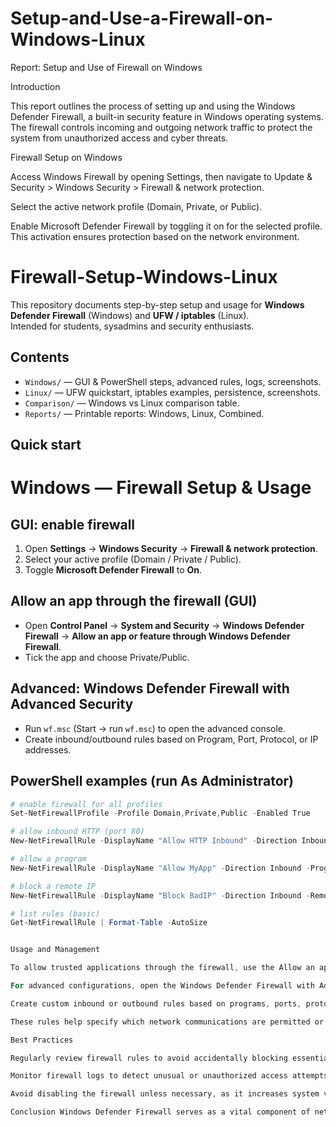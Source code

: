 # Setup-and-Use-a-Firewall-on-Windows-Linux
Report: Setup and Use of Firewall on Windows

Introduction

This report outlines the process of setting up and using the Windows Defender Firewall, a built-in security feature in Windows operating systems. The firewall controls incoming and outgoing network traffic to protect the system from unauthorized access and cyber threats.

Firewall Setup on Windows

Access Windows Firewall by opening Settings, then navigate to Update & Security > Windows Security > Firewall & network protection.

Select the active network profile (Domain, Private, or Public).

Enable Microsoft Defender Firewall by toggling it on for the selected profile. This activation ensures protection based on the network environment.
# Firewall-Setup-Windows-Linux

This repository documents step-by-step setup and usage for **Windows Defender Firewall** (Windows) and **UFW / iptables** (Linux).  
Intended for students, sysadmins and security enthusiasts.

## Contents
- `Windows/` — GUI & PowerShell steps, advanced rules, logs, screenshots.
- `Linux/` — UFW quickstart, iptables examples, persistence, screenshots.
- `Comparison/` — Windows vs Linux comparison table.
- `Reports/` — Printable reports: Windows, Linux, Combined.

## Quick start
# Windows — Firewall Setup & Usage

## GUI: enable firewall
1. Open **Settings** → **Windows Security** → **Firewall & network protection**.
2. Select your active profile (Domain / Private / Public).
3. Toggle **Microsoft Defender Firewall** to **On**.

## Allow an app through the firewall (GUI)
- Open **Control Panel** → **System and Security** → **Windows Defender Firewall** → **Allow an app or feature through Windows Defender Firewall**.
- Tick the app and choose Private/Public.

## Advanced: Windows Defender Firewall with Advanced Security
- Run `wf.msc` (Start → run `wf.msc`) to open the advanced console.
- Create inbound/outbound rules based on Program, Port, Protocol, or IP addresses.

## PowerShell examples (run As Administrator)
```powershell
# enable firewall for all profiles
Set-NetFirewallProfile -Profile Domain,Private,Public -Enabled True

# allow inbound HTTP (port 80)
New-NetFirewallRule -DisplayName "Allow HTTP Inbound" -Direction Inbound -Protocol TCP -LocalPort 80 -Action Allow

# allow a program
New-NetFirewallRule -DisplayName "Allow MyApp" -Direction Inbound -Program "C:\Program Files\MyApp\myapp.exe" -Action Allow

# block a remote IP
New-NetFirewallRule -DisplayName "Block BadIP" -Direction Inbound -RemoteAddress 203.0.113.45 -Action Block

# list rules (basic)
Get-NetFirewallRule | Format-Table -AutoSize


Usage and Management

To allow trusted applications through the firewall, use the Allow an app through firewall option and select the appropriate applications and network access types.

For advanced configurations, open the Windows Defender Firewall with Advanced Security console by running wf.msc.

Create custom inbound or outbound rules based on programs, ports, protocols, or IP addresses to manage traffic more precisely.

These rules help specify which network communications are permitted or blocked, enhancing system security.

Best Practices

Regularly review firewall rules to avoid accidentally blocking essential services or applications.

Monitor firewall logs to detect unusual or unauthorized access attempts.

Avoid disabling the firewall unless necessary, as it increases system vulnerability.

Conclusion Windows Defender Firewall serves as a vital component of network security on Windows systems. Proper setup and diligent management of firewall rules protect the system from unauthorized network access and potential threats. This report emphasizes the importance of using the firewall effectively to maintain robust security tailored to different network environments.
